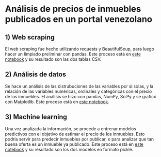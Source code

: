# Análisis de precios de inmuebles publicados en un portal venezolano

## 1) Web scraping

El web scraping fue hecho utilizando requests y BeautifulSoup, para luego hacer un limpiado preliminar con pandas. Este proceso está en [este notebook](https://github.com/jmartinelena/propiedades-venezuela/blob/main/web_scraping.ipynb) y su resultado son las dos tablas CSV.

## 2) Análisis de datos

Se hace un análisis de las distrubuciones de las variables por si solas, y la relación de las variables numéricas, ordinales y categóricas con el precio de los inmuebles. El análisis se hizo con pandas, NumPy, SciPy y se graficó con Matplotlib. Este proceso está en [este notebook](https://github.com/jmartinelena/propiedades-venezuela/blob/main/data_analysis.ipynb).

## 3) Machine learning

Una vez analizada la información, se procede a entrenar modelos predictivos con el objetivo de estimar el precio de los inmuebles. Esto podría servir para predecir inmuebles por publicar, o para analizar que tan buena oferta es un inmueble ya publicado. Este proceso está en [este notebook](https://github.com/jmartinelena/propiedades-venezuela/blob/main/machine_learning.ipynb) y su resultado son los dos modelos en formato pickle.
